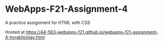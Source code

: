 # WebApps-F21-Assignment-4
A practice assignment for HTML with CSS


Hosted at <a href="https://44-563-webapps-f21.github.io/webapps-f21-assignment-4-hvrabhi/play.htmkl" rel="nofollow">https://44-563-webapps-f21.github.io/webapps-f21-assignment-4-hvrabhi/play.html</a>
